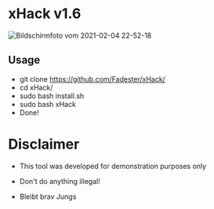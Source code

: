 # xHack v1.6
![Bildschirmfoto vom 2021-02-04 22-52-18](https://user-images.githubusercontent.com/53977560/106960148-f0771700-673b-11eb-92b9-07ef535dcc22.png)

## Usage
- git clone https://github.com/Fadester/xHack/
- cd xHack/
- sudo bash install.sh
- sudo bash xHack
- Done!

# Disclaimer
- This tool was developed for demonstration purposes only

- Don't do anything illegal!

- Bleibt brav Jungs

